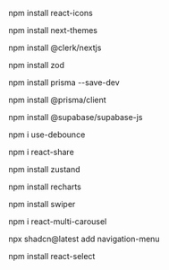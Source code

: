npm install react-icons

npm install next-themes

npm install @clerk/nextjs

npm install zod

npm install prisma --save-dev

npm install @prisma/client

npm install @supabase/supabase-js

npm i use-debounce

npm i react-share

npm install zustand

npm install recharts

npm install swiper

npm i react-multi-carousel

npx shadcn@latest add navigation-menu

npm install react-select


